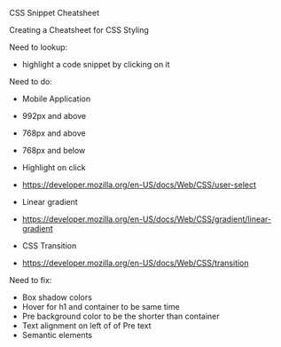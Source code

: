 CSS Snippet Cheatsheet

Creating a Cheatsheet for CSS Styling   

Need to lookup:
 - highlight a code snippet by clicking on it
 

 Need to do: 
 - Mobile Application
  - 992px and above
  - 768px and above
  - 768px and below


 - Highlight on click
  - https://developer.mozilla.org/en-US/docs/Web/CSS/user-select

 - Linear gradient
  - https://developer.mozilla.org/en-US/docs/Web/CSS/gradient/linear-gradient

 - CSS Transition
  - https://developer.mozilla.org/en-US/docs/Web/CSS/transition


 

 Need to fix: 
 - Box shadow colors
 - Hover for h1 and container to be same time
 - Pre background color to be the shorter than container
 - Text alignment on left of of Pre text
 - Semantic elements
